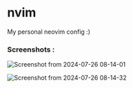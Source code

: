 # nvim
My personal neovim config :)

### Screenshots :


![Screenshot from 2024-07-26 08-14-01](https://github.com/user-attachments/assets/dbda917e-e4c2-4ea6-89e3-f2460e2b98cb)

![Screenshot from 2024-07-26 08-14-32](https://github.com/user-attachments/assets/e9bca20d-05ca-42fc-9d67-72924d5ce1dc)
